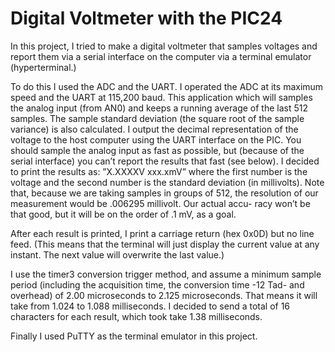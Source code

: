 # Digital Voltmeter with the PIC24

In this project, I tried to make a digital voltmeter that samples voltages and report them via a serial interface on the computer via a
terminal emulator (hyperterminal.)

To do this I used the ADC and the UART. I operated the ADC
at its maximum speed and the UART at 115,200 baud. This application which will samples the analog input (from AN0) and keeps a running average of the last 512 samples. The
sample standard deviation (the square root of the sample variance) is also calculated. I output the decimal representation of the voltage to the host computer
using the UART interface on the PIC. You
should sample the analog input as fast as possible, but (because of the serial
interface) you can’t report the results that fast (see below).
I decided to print the results as: ”X.XXXXV xxx.xmV” where the first
number is the voltage and the second number is the standard deviation (in
millivolts). Note that, because we are taking samples in groups of 512, the
resolution of our measurement would be .006295 millivolt. Our actual accu-
racy won’t be that good, but it will be on the order of .1 mV, as a goal.

After each result is printed, I print a carriage return (hex 0x0D) but no
line feed. (This means that the terminal will just display the current value
at any instant. The next value will overwrite the last value.)

I use the timer3 conversion trigger method, and assume a minimum sample
period (including the acquisition time, the conversion time -12 Tad- and
overhead) of 2.00 microseconds to 2.125 microseconds. That means it will
take from 1.024 to 1.088 milliseconds.
I decided to send a total of 16 characters for each result, which took
take 1.38 milliseconds.

Finally I used PuTTY as the terminal emulator in this project.

